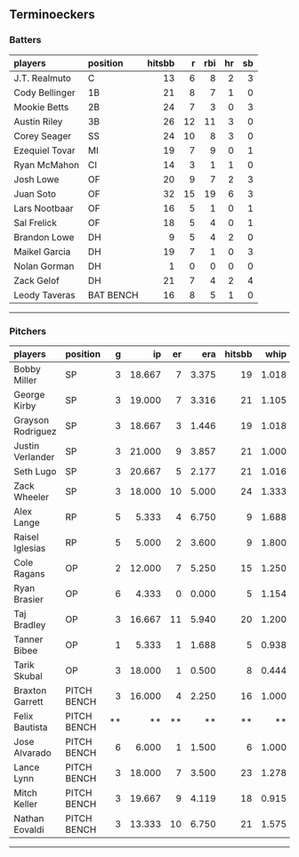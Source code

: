 ## Terminoeckers

### Batters

 
|players        |position  | hitsbb|  r| rbi| hr| sb| 
|:--------------|:---------|------:|--:|---:|--:|--:| 
|J.T. Realmuto  |C         |     13|  6|   8|  2|  3| 
|Cody Bellinger |1B        |     21|  8|   7|  1|  0| 
|Mookie Betts   |2B        |     24|  7|   3|  0|  3| 
|Austin Riley   |3B        |     26| 12|  11|  3|  0| 
|Corey Seager   |SS        |     24| 10|   8|  3|  0| 
|Ezequiel Tovar |MI        |     19|  7|   9|  0|  1| 
|Ryan McMahon   |CI        |     14|  3|   1|  1|  0| 
|Josh Lowe      |OF        |     20|  9|   7|  2|  3| 
|Juan Soto      |OF        |     32| 15|  19|  6|  3| 
|Lars Nootbaar  |OF        |     16|  5|   1|  0|  1| 
|Sal Frelick    |OF        |     18|  5|   4|  0|  1| 
|Brandon Lowe   |DH        |      9|  5|   4|  2|  0| 
|Maikel Garcia  |DH        |     19|  7|   1|  0|  3| 
|Nolan Gorman   |DH        |      1|  0|   0|  0|  0| 
|Zack Gelof     |DH        |     21|  7|   4|  2|  4| 
|Leody Taveras  |BAT BENCH |     16|  8|   5|  1|  0| 

* * *

### Pitchers

 
|players           |position    |  g|     ip| er|   era| hitsbb|  whip| so|  w| sv| 
|:-----------------|:-----------|--:|------:|--:|-----:|------:|-----:|--:|--:|--:| 
|Bobby Miller      |SP          |  3| 18.667|  7| 3.375|     19| 1.018| 23|  2|  0| 
|George Kirby      |SP          |  3| 19.000|  7| 3.316|     21| 1.105| 14|  2|  0| 
|Grayson Rodriguez |SP          |  3| 18.667|  3| 1.446|     19| 1.018| 19|  2|  0| 
|Justin Verlander  |SP          |  3| 21.000|  9| 3.857|     21| 1.000| 20|  1|  0| 
|Seth Lugo         |SP          |  3| 20.667|  5| 2.177|     21| 1.016| 21|  2|  0| 
|Zack Wheeler      |SP          |  3| 18.000| 10| 5.000|     24| 1.333| 15|  2|  0| 
|Alex Lange        |RP          |  5|  5.333|  4| 6.750|      9| 1.688|  6|  1|  2| 
|Raisel Iglesias   |RP          |  5|  5.000|  2| 3.600|      9| 1.800|  6|  1|  2| 
|Cole Ragans       |OP          |  2| 12.000|  7| 5.250|     15| 1.250| 12|  1|  0| 
|Ryan Brasier      |OP          |  6|  4.333|  0| 0.000|      5| 1.154|  4|  0|  0| 
|Taj Bradley       |OP          |  3| 16.667| 11| 5.940|     20| 1.200| 17|  0|  0| 
|Tanner Bibee      |OP          |  1|  5.333|  1| 1.688|      5| 0.938|  4|  0|  0| 
|Tarik Skubal      |OP          |  3| 18.000|  1| 0.500|      8| 0.444| 27|  2|  0| 
|Braxton Garrett   |PITCH BENCH |  3| 16.000|  4| 2.250|     16| 1.000| 16|  1|  0| 
|Felix Bautista    |PITCH BENCH | **|     **| **|    **|     **|    **| **| **| **| 
|Jose Alvarado     |PITCH BENCH |  6|  6.000|  1| 1.500|      6| 1.000| 10|  0|  3| 
|Lance Lynn        |PITCH BENCH |  3| 18.000|  7| 3.500|     23| 1.278| 15|  2|  0| 
|Mitch Keller      |PITCH BENCH |  3| 19.667|  9| 4.119|     18| 0.915| 19|  2|  0| 
|Nathan Eovaldi    |PITCH BENCH |  3| 13.333| 10| 6.750|     21| 1.575| 12|  1|  0| 


* * *


